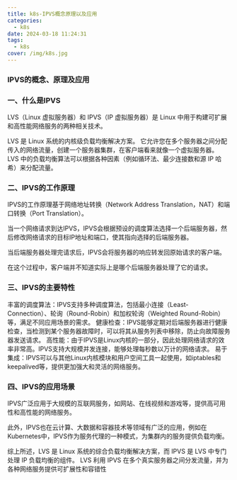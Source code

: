 ```yaml
---
title: k8s-IPVS概念原理以及应用
categories:
  - k8s
date: 2024-03-18 11:24:31
tags:
  - k8s
cover: /img/k8s.jpg
---
```


### IPVS的概念、原理及应用

### 一、什么是IPVS


LVS（Linux 虚拟服务器）和 IPVS（IP 虚拟服务器）是 Linux 中用于构建可扩展和高性能网络服务的两种相关技术。

LVS 是 Linux 系统的内核级负载均衡解决方案。 它允许您在多个服务器之间分配传入的网络流量，创建一个服务器集群，在客户端看来就像一个虚拟服务器。 LVS 中的负载均衡算法可以根据各种因素（例如循环法、最少连接数和源 IP 哈希）来分配流量。 


### 二、IPVS的工作原理

IPVS的工作原理基于网络地址转换（Network Address Translation，NAT）和端口转换（Port Translation）。

当一个网络请求到达IPVS，IPVS会根据预设的调度算法选择一个后端服务器，然后修改网络请求的目标IP地址和端口，使其指向选择的后端服务器。

当后端服务器处理完请求后，IPVS会将服务器的响应转发回原始请求的客户端。

在这个过程中，客户端并不知道实际上是哪个后端服务器处理了它的请求。

### 三、IPVS的主要特性

丰富的调度算法：IPVS支持多种调度算法，包括最小连接（Least-Connection）、轮询（Round-Robin）和加权轮询（Weighted Round-Robin）等，满足不同应用场景的需求。
健康检查：IPVS能够定期对后端服务器进行健康检查，当检测到某个服务器故障时，可以将其从服务列表中移除，防止向故障服务器发送请求。
高性能：由于IPVS是Linux内核的一部分，因此处理网络请求的效率非常高。IPVS支持大规模并发连接，能够处理每秒数以万计的网络请求。
易于集成：IPVS可以与其他Linux内核模块和用户空间工具一起使用，如iptables和keepalived等，提供更加强大和灵活的网络服务。

### 四、IPVS的应用场景

IPVS广泛应用于大规模的互联网服务，如网站、在线视频和游戏等，提供高可用性和高性能的网络服务。

此外，IPVS也在云计算、大数据和容器技术等领域有广泛的应用，例如在Kubernetes中，IPVS作为服务代理的一种模式，为集群内的服务提供负载均衡。

综上所述，LVS 是 Linux 系统的综合负载均衡解决方案，而 IPVS 是 LVS 中专门处理 IP 负载均衡的组件。 LVS 利用 IPVS 在多个真实服务器之间分发流量，并为各种网络服务提供可扩展性和容错性
